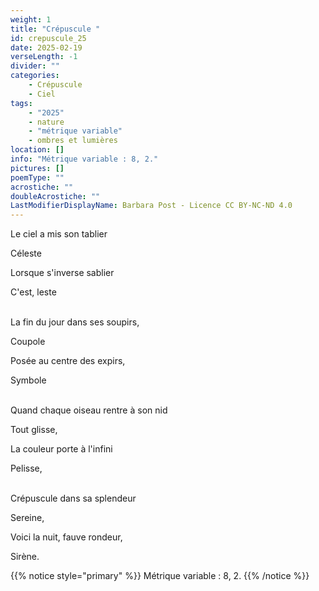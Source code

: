```yaml
---
weight: 1
title: "Crépuscule "
id: crepuscule_25
date: 2025-02-19
verseLength: -1
divider: ""
categories:
    - Crépuscule
    - Ciel
tags:
    - "2025"
    - nature
    - "métrique variable"
    - ombres et lumières
location: []
info: "Métrique variable : 8, 2."
pictures: []
poemType: ""
acrostiche: ""
doubleAcrostiche: ""
LastModifierDisplayName: Barbara Post - Licence CC BY-NC-ND 4.0
---
```

Le ciel a mis son tablier

Céleste

Lorsque s'inverse sablier

C'est, leste

 \
La fin du jour dans ses soupirs,

Coupole

Posée au centre des expirs,

Symbole

 \
Quand chaque oiseau rentre à son nid

Tout glisse,

La couleur porte à l'infini

Pelisse,

 \
Crépuscule dans sa splendeur

Sereine,

Voici la nuit, fauve rondeur,

Sirène.

{{% notice style="primary" %}}
Métrique variable : 8, 2.
{{% /notice %}}